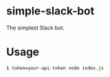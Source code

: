 # simple-slack-bot
The simplest Slack bot.

# Usage

```bash
$ token=your-api-token node index.js
```
